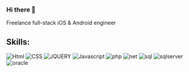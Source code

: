 ### Hi there 👋

Freelance full-stack iOS & Android engineer

## Skills:
![Html](https://img.shields.io/badge/Html5-3DDC84?style=for-the-badge&logo=html5&logoColor=white&labelColor=101010)
![CSS](https://img.shields.io/badge/CSS-0095D5?style=for-the-badge&logo=css3&logoColor=white&labelColor=101010)
![JQUERY](https://img.shields.io/badge/JQuery-blue?style=for-the-badge&logo=jquery&logoColor=white&labelColor=101010)
![Javascript](https://img.shields.io/badge/Javascript-FFCA26?style=for-the-badge&logo=javascript&logoColor=white&labelColor=101010)
![php](https://img.shields.io/badge/PHP-4479A1?style=for-the-badge&logo=PHP&logoColor=white&labelColor=101010)
![net](https://img.shields.io/badge/.Net-informational?style=for-the-badge&logo=.Net&logoColor=white&labelColor=101010)
![sql](https://img.shields.io/badge/sql-sucess?style=for-the-badge&logo=sql&logoColor=white&labelColor=101010)
![sqlserver](https://img.shields.io/badge/sqlserver-informational?style=for-the-badge&logo=sql&logoColor=white&labelColor=101010)
![oracle](https://img.shields.io/badge/oracle-blue?style=for-the-badge&logo=sql&logoColor=white&labelColor=101010)







<!--

**alejoval/alejoval** is a ✨ _special_ ✨ repository because its `README.md` (this file) appears on your GitHub profile.

Freelance full-stack iOS & Android engineer





Here are some ideas to get you started:

- 🔭 I’m currently working on ...
- 🌱 I’m currently learning ...
- 👯 I’m looking to collaborate on ...
- 🤔 I’m looking for help with ...
- 💬 Ask me about ...
- 📫 How to reach me: ...
- 😄 Pronouns: ...
- ⚡ Fun fact: ...
-->
